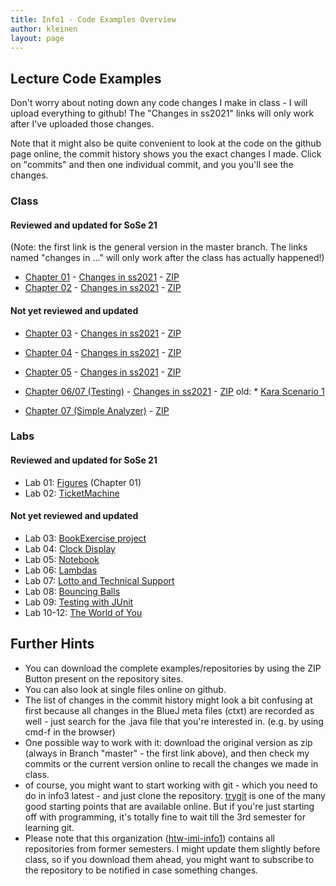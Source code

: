 ```yaml
---
title: Info1 - Code Examples Overview
author: kleinen
layout: page
---
```


## Lecture Code Examples

Don't worry about noting down any code changes I make in class - I will upload everything to github!
The "Changes in ss2021" links will only work after I've uploaded those changes.

Note that it might also be quite convenient to look at the code on the github page online,
the commit history shows you the exact changes I made. Click on "commits" and then one
individual commit, and you you'll see the changes.

### Class

#### Reviewed and updated for SoSe 21

(Note: the first link is the general version in the master branch. The links named "changes in ..." will only work after the class has actually happened!)

* [Chapter 01](https://github.com/htw-imi-info1/chapter01) - [Changes in ss2021](https://github.com/htw-imi-info1/chapter01/tree/ss2021) - [ZIP](https://github.com/htw-imi-info1/chapter01/archive/ss2021.zip)
* [Chapter 02](https://github.com/htw-imi-info1/chapter02) - [Changes in ss2021](https://github.com/htw-imi-info1/chapter02/tree/ss2021) - [ZIP](https://github.com/htw-imi-info1/chapter02/archive/ss2021.zip)

#### Not yet reviewed and updated
* [Chapter 03](https://github.com/htw-imi-info1/chapter03) - [Changes in ss2021](https://github.com/htw-imi-info1/chapter03/tree/ss2021) - [ZIP](https://github.com/htw-imi-info1/chapter03/archive/ss2021.zip)
* [Chapter 04](https://github.com/htw-imi-info1/chapter04) - [Changes in ss2021](https://github.com/htw-imi-info1/chapter04/tree/ss2021) - [ZIP](https://github.com/htw-imi-info1/chapter04/archive/ss2021.zip)

* [Chapter 05](https://github.com/htw-imi-info1/chapter05) - [Changes in ss2021](https://github.com/htw-imi-info1/chapter05/tree/ss2021) - [ZIP](https://github.com/htw-imi-info1/chapter05/archive/ss2021.zip)

* [Chapter 06/07 (Testing)](https://github.com/htw-imi-info1/chapter07_testing) - [Changes in ss2021](https://github.com/htw-imi-info1/chapter07_testing/tree/ss2021) - [ZIP](https://github.com/htw-imi-info1/chapter07_testing/archive/ss2021.zip)
old: * [Kara Scenario 1](https://github.com/htw-imi-info1/kara-scenario1)

* [Chapter 07 (Simple Analyzer)](https://github.com/htw-imi-info1/chapter_07_simpleAnalyzer) - [ZIP](https://github.com/htw-imi-info1/chapter_07_simpleAnalyzer/archive/ss2021.zip)

### Labs
#### Reviewed and updated for SoSe 21
* Lab 01: [Figures](https://github.com/htw-imi-info1/exercise01) (Chapter 01)
* Lab 02: [TicketMachine](https://github.com/htw-imi-info1/exercise02)
#### Not yet reviewed and updated
* Lab 03: [BookExercise project](https://github.com/htw-imi-info1/exercise03)
* Lab 04: [Clock Display](https://github.com/htw-imi-info1/exercise04)
* Lab 05: [Notebook](https://github.com/htw-imi-info1/exercise05)
* Lab 06: [Lambdas](https://github.com/htw-imi-info1/exercise06)
* Lab 07: [Lotto and Technical Support](https://github.com/htw-imi-info1/exercise07)
* Lab 08: [Bouncing Balls](https://github.com/htw-imi-info1/exercise08)
* Lab 09: [Testing with JUnit](https://github.com/htw-imi-info1/chapter09_testing)
* Lab 10-12: [The World of You](https://github.com/htw-imi-info1/exercise10)


## Further Hints
* You can download the complete examples/repositories by using the ZIP Button present on the repository sites.
* You can also look at single files online on github.
* The list of changes in the commit history might look a bit confusing at first because all changes in the BlueJ meta files (ctxt) are recorded as well - just search for the .java file that you're interested in. (e.g. by using cmd-f in the browser)
* One possible way to work with it: download the original version as zip (always in Branch "master" - the first link above), and then check my commits or the current version online to recall the changes we made in class.
* of course, you might want to start working with git - which you need to do in info3 latest - and just clone the repository. [trygit](https://try.github.io/levels/1/challenges/1) is one of the many good starting points that are available online.
But if you're just starting off with programming, it's totally fine to wait till the 3rd semester for learning git.
* Please note that this organization ([htw-imi-info1](https://github.com/htw-imi-info1)) contains all repositories from former semesters. I might update them slightly before class, so if you download them ahead, you might want to subscribe to the repository to be notified in case something changes.
